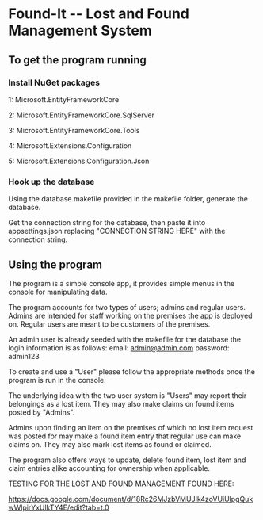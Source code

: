 # Found-It -- Lost and Found Management System
## To get the program running


### Install NuGet packages

1: Microsoft.EntityFrameworkCore

2: Microsoft.EntityFrameworkCore.SqlServer

3: Microsoft.EntityFrameworkCore.Tools

4: Microsoft.Extensions.Configuration

5: Microsoft.Extensions.Configuration.Json


### Hook up the database

Using the database makefile provided in the makefile folder, generate the database.

Get the connection string for the database, then paste it into appsettings.json replacing "CONNECTION STRING HERE" with the connection string.


## Using the program

The program is a simple console app, it provides simple menus in the console for manipulating data.

The program accounts for two types of users; admins and regular users. Admins are intended for staff working on the premises the app is deployed on. Regular users are meant to be customers of the premises.

An admin user is already seeded with the makefile for the database the login information is as follows: email: admin@admin.com password: admin123

To create and use a "User" please follow the appropriate methods once the program is run in the console.

The underlying idea with the two user system is "Users" may report their belongings as a lost item. They may also make claims on found items posted by "Admins".

Admins upon finding an item on the premises of which no lost item request was posted for may make a found item entry that regular use can make claims on. They may also mark lost items as found or claimed.

The program also offers ways to update, delete found item, lost item and claim entries alike accounting for ownership when applicable.



TESTING FOR THE LOST AND FOUND MANAGEMENT FOUND HERE:

https://docs.google.com/document/d/18Rc26MJzbVMUJIk4zoVUiUlpgQukwWlpirYxUlkTY4E/edit?tab=t.0
